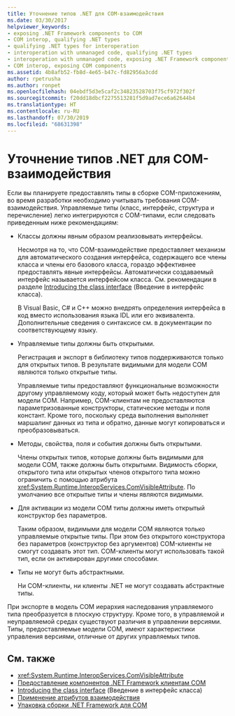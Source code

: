 ```yaml
---
title: Уточнение типов .NET для COM-взаимодействия
ms.date: 03/30/2017
helpviewer_keywords:
- exposing .NET Framework components to COM
- COM interop, qualifying .NET types
- qualifying .NET types for interoperation
- interoperation with unmanaged code, qualifying .NET types
- interoperation with unmanaged code, exposing .NET Framework components
- COM interop, exposing COM components
ms.assetid: 4b8afb52-fb8d-4e65-b47c-fd82956a3cdd
author: rpetrusha
ms.author: ronpet
ms.openlocfilehash: 04ebdf5d3e5caf2c34823528703f75cf972f302f
ms.sourcegitcommit: f20dd18dbcf2275513281f5d9ad7ece6a62644b4
ms.translationtype: HT
ms.contentlocale: ru-RU
ms.lasthandoff: 07/30/2019
ms.locfileid: "68631398"
---
```

# <a name="qualifying-net-types-for-com-interoperation"></a>Уточнение типов .NET для COM-взаимодействия
Если вы планируете предоставлять типы в сборке COM-приложениям, во время разработки необходимо учитывать требования COM-взаимодействия. Управляемые типы (класс, интерфейс, структура и перечисление) легко интегрируются с COM-типами, если следовать приведенным ниже рекомендациям:  
  
- Классы должны явным образом реализовывать интерфейсы.  
  
     Несмотря на то, что COM-взаимодействие предоставляет механизм для автоматического создания интерфейса, содержащего все члены класса и члены его базового класса, гораздо эффективнее предоставлять явные интерфейсы. Автоматически создаваемый интерфейс называется интерфейсом класса. См. рекомендации в разделе [Introducing the class interface](com-callable-wrapper.md#introducing-the-class-interface) (Введение в интерфейс класса).  
  
     В Visual Basic, C# и C++ можно внедрять определения интерфейса в код вместо использования языка IDL или его эквивалента. Дополнительные сведения о синтаксисе см. в документации по соответствующему языку.  
  
- Управляемые типы должны быть открытыми.  
  
     Регистрация и экспорт в библиотеку типов поддерживаются только для открытых типов. В результате видимыми для модели COM являются только открытые типы.  
  
     Управляемые типы предоставляют функциональные возможности другому управляемому коду, который может быть недоступен для модели COM. Например, COM-клиентам не предоставляются параметризованные конструкторы, статические методы и поля констант. Кроме того, поскольку среда выполнения выполняет маршалинг данных из типа и обратно, данные могут копироваться и преобразовываться.  
  
- Методы, свойства, поля и события должны быть открытыми.  
  
     Члены открытых типов, которые должны быть видимыми для модели COM, также должны быть открытыми. Видимость сборки, открытого типа или открытых членов открытого типа можно ограничить с помощью атрибута <xref:System.Runtime.InteropServices.ComVisibleAttribute>. По умолчанию все открытые типы и члены являются видимыми.  
  
- Для активации из модели COM типы должны иметь открытый конструктор без параметров.  
  
     Таким образом, видимыми для модели COM являются только управляемые открытые типы. При этом без открытого конструктора без параметров (конструктор без аргументов) COM-клиенты не смогут создавать этот тип. COM-клиенты могут использовать такой тип, если он активирован другими способами.  
  
- Типы не могут быть абстрактными.  
  
     Ни COM-клиенты, ни клиенты .NET не могут создавать абстрактные типы.  
  
 При экспорте в модель COM иерархия наследования управляемого типа преобразуется в плоскую структуру. Кроме того, в управляемой и неуправляемой средах существуют различия в управлении версиями. Типы, предоставляемые модели COM, имеют характеристики управления версиями, отличные от других управляемых типов.  
  
## <a name="see-also"></a>См. также

- <xref:System.Runtime.InteropServices.ComVisibleAttribute>
- [Предоставление компонентов .NET Framework клиентам COM](../../../docs/framework/interop/exposing-dotnet-components-to-com.md)
- [Introducing the class interface](com-callable-wrapper.md#introducing-the-class-interface) (Введение в интерфейс класса)
- [Применение атрибутов взаимодействия](../../../docs/standard/native-interop/apply-interop-attributes.md)
- [Упаковка сборки .NET Framework для COM](../../../docs/framework/interop/packaging-an-assembly-for-com.md)
